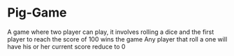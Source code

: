 # Pig-Game
A game where two player can play, it involves rolling a dice and the first player to reach the score of 100 wins the game
Any player that roll a one will have his or her current score reduce to 0

